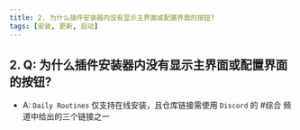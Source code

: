```yaml
---
title: 2. 为什么插件安装器内没有显示主界面或配置界面的按钮? 
tags: [安装, 更新, 启动]
---
```


## 2. Q: 为什么插件安装器内没有显示主界面或配置界面的按钮? 
   - A: `Daily Routines` 仅支持在线安装，且仓库链接需使用 `Discord` 的 #综合 频道中给出的三个链接之一